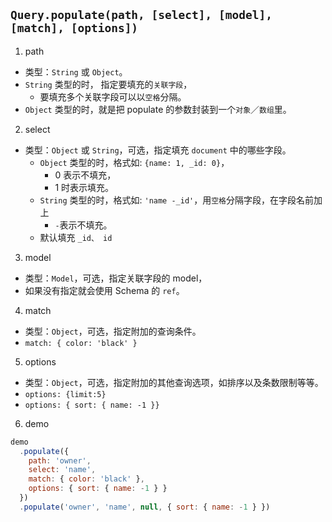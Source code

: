 ## `Query.populate(path, [select], [model], [match], [options])`

1. path

- 类型：`String` 或 `Object`。
- `String` 类型的时， 指定要填充的`关联字段`，
  - 要填充多个关联字段可以以`空格`分隔。
- `Object` 类型的时，就是把 populate 的参数封装到一个`对象`／`数组`里。

2. select

- 类型：`Object` 或 `String`，可选，指定填充 `document` 中的哪些字段。
  - `Object` 类型的时，格式如: `{name: 1, _id: 0}`，
    - 0 表示不填充，
    - 1 时表示填充。
  - `String` 类型的时，格式如: `'name -_id'`，用`空格`分隔字段，在字段名前加上
    - `-`表示不填充。
  - 默认填充 `_id、 id`

3. model

- 类型：`Model`，可选，指定关联字段的 model，
- 如果没有指定就会使用 Schema 的 `ref`。

4. match

- 类型：`Object`，可选，指定附加的查询条件。
- `match: { color: 'black' }`

5. options

- 类型：`Object`，可选，指定附加的其他查询选项，如排序以及条数限制等等。
- `options: {limit:5}`
- `options: { sort: { name: -1 }}`

6. demo

```js
demo
  .populate({
    path: 'owner',
    select: 'name',
    match: { color: 'black' },
    options: { sort: { name: -1 } }
  })
  .populate('owner', 'name', null, { sort: { name: -1 } })
```
